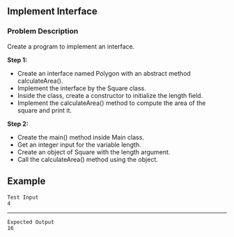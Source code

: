 ## Implement Interface

### Problem Description
Create a program to implement an interface.

**Step 1:**

- Create an interface named Polygon with an abstract method calculateArea().
- Implement the interface by the Square class.
- Inside the class, create a constructor to initialize the length field.
- Implement the calculateArea() method to compute the area of the square and print it.

**Step 2:**

- Create the main() method inside Main class.
- Get an integer input for the variable length.
- Create an object of Square with the length argument.
- Call the calculateArea() method using the object.

## Example
    Test Input
    4
------
    Expected Output
    16